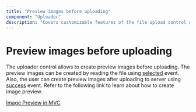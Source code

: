 ```yaml
---
title: "Preview images before uploading"
component: "Uploader"
description: "Covers customizable features of the file upload control such as a preview image, invisible upload, progress bar, sort the file list and more."
---
```


# Preview images before uploading

The uploader control allows to create preview images before uploading. The preview images can be created by reading the file using [selected](https://help.syncfusion.com/cr/aspnetcore-js2/Syncfusion.EJ2.Inputs.Uploader.html#Syncfusion_EJ2_Inputs_Uploader_Selected) event. Also, the user can create preview images after uploading to server using [success](https://help.syncfusion.com/cr/aspnetcore-js2/Syncfusion.EJ2.Inputs.Uploader.html#Syncfusion_EJ2_Inputs_Uploader_Success) event. Refer to the following link to learn about how to create image preview.

[Image Preview in MVC](https://aspnetmvc.syncfusion.com/Uploader/ImagePreview#/material)
